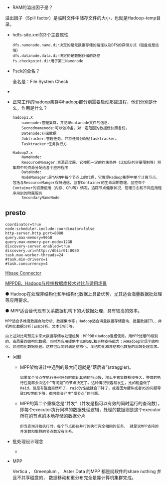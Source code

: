 - RAM的溢出因子是？

溢出因子（Spill factor）是临时文件中储存文件的大小，也就是Hadoop-temp目录。

- hdfs-site.xml的3个主要属性

  ```
  dfs.namenode.name.dir决定的是元数据存储的路径以及DFS的存储方式（磁盘或是远端）
  dfs.datanode.data.dir决定的是数据存储的路径
  fs.checkpoint.dir用于第二Namenode
  ```

- Fsck的全名？

  全名是：File System Check

- 

- 正常工作的hadoop集群中hadoop都分别需要启动那些进程，他们分别是什么，作用是什么？

  ```
  hadoop1.X
      namenode:管理集群，并记录datanode文件的信息.
      Secnodnamenode:可以做冷备，对一定范围的数据做快照备份。
      Datenode:存储数据
      Jobtracker:管理任务，并将任务分配给tasktracker。
      Tasktracker:任务执行方.
  
  Hadoop2.x
      NameNode:
      ResourceManager:资源调度器，它按照一定的约束条件（比如队列容量限制等）将集群中的资源分配给各个应用程序
      DataNode:
      NodeManager:是YARN中每个节点上的代理，它管理Hadoop集群中单个计算节点，包括与ResourceManger保持通信，监督Container的生命周期管理，监控每个Container的资源使用（内存、CPU等）情况，追踪节点健康状况，管理日志和不同应用程序用到的附属服务
      SecondaryNameNode
  ```

  

## presto

```
coordinator=true
node-scheduler.include-coordinator=false
http-server.http.port=8080
query.max-memory=96GB
query.max-memory-per-node=12GB
discovery-server.enabled=true
discovery.uri=http://dbiir01:8080
task.max-worker-threads=24
#task.min-drivers=1
#task.concurrency=4
```

[Hbase Connector](https://www.analysys.cn/article/detail/20019023) 



[MPPDB、Hadoop与传统数据库技术对比与适用场景](https://blog.csdn.net/qq_42189083/article/details/80610092)

● Hadoop在处理非结构化和半结构化数据上具备优势，尤其适合海量数据批处理等应用要求。

● MPP适合替代现有关系数据机构下的大数据处理，具有较高的效率。

```
MPP适合多维度数据自助分析、数据集市等；Hadoop适合海量数据存储查询、批量数据ETL、非机构化数据分析(日志分析、文本分析)等。

由上述对比可预见未来大数据存储与处理趋势：MPPDB+Hadoop混搭使用，用MPP处理PB级别的、高质量的结构化数据，同时为应用提供丰富的SQL和事物支持能力；用Hadoop实现半结构化、非结构化数据处理。这样可以同时满足结构化、半结构化和非结构化数据的高效处理需求。
```

- 问题

  - MPP架构设计中遇到的最大问题就是“落后者”(straggler)。

    ```
    如果某个节点在执行任何任务时都比其他的节点慢，那么不管集群规模多大，整体的执行性能都会由这个“有问题”的节点决定了。这种情况很容易发生，比如磁盘做了Raid，但是有磁盘突然坏了，raid的性能就会下降了，或者因为硬件或者OS的问题导致CPU性能下降，都可能会产生“慢节点”的问题。
    ```

  - MPP的第二个重概念是“并发”（并发是指可以有效的同时运行的查询数），即每个executor执行同样的数据处理逻辑，处理的数据则是这个executor所在的节点的本地存储的数据分片

    ```
    即当查询开始执行时，每个节点都在并行的执行完全相同的任务， 就是说MPP支持的并发数和集群的节点数没有关系。
    ```

- 批处理设计理念

  - 





- MPP

  Vertica ， Greenplum ， Aster Data 的MPP 都是纯软件的share nothing 并且不共享磁盘的， 数据移动和重分布完全是靠计算机集群完成。